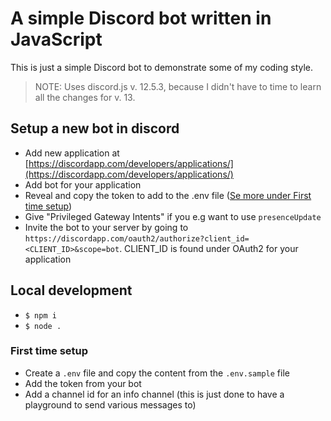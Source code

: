 
# A simple Discord bot written in JavaScript

This is just a simple Discord bot to demonstrate some of my coding style.

> NOTE: Uses discord.js v. 12.5.3, because I didn't have to time to learn all the changes for v. 13.

## Setup a new bot in discord

- Add new application at [https://discordapp.com/developers/applications/](https://discordapp.com/developers/applications/)
- Add bot for your application
- Reveal and copy the token to add to the .env file ([Se more under First time setup](#first-time-setup))
- Give "Privileged Gateway Intents" if you e.g want to use `presenceUpdate`
- Invite the bot to your server by going to `https://discordapp.com/oauth2/authorize?client_id=<CLIENT_ID>&scope=bot`. CLIENT_ID is found under OAuth2 for your application

## Local development

- `$ npm i`
- `$ node .`

### First time setup

- Create a `.env` file and copy the content from the `.env.sample` file
- Add the token from your bot
- Add a channel id for an info channel (this is just done to have a playground to send various messages to)
